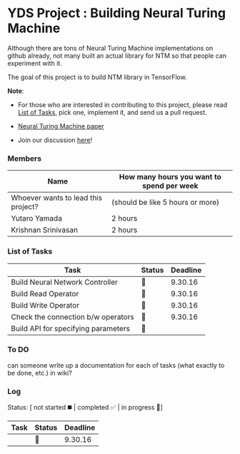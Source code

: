 # YDS Project : Building Neural Turing Machine 

Although there are tons of Neural Turing Machine implementations on github already, 
not many built an actual library for NTM so that people can experiment with it.

The goal of this project is to build NTM library in TensorFlow. 

**Note**: 
- For those who are interested in contributing to this project, please read [List of Tasks](), pick one, implement it, and send us a pull request. 

- [Neural Turing Machine paper](https://arxiv.org/abs/1410.5401)

- Join our discussion [here]()!

### Members
| Name | How many hours you want to spend per week|
|------|--------|
|Whoever wants to lead this project?| (should be like 5 hours or more) |
|Yutaro Yamada | 2 hours |
|Krishnan Srinivasan | 2 hours |


### List of Tasks
| Task | Status | Deadline |
|------|--------|----------|
|Build Neural Network Controller |:speech_balloon:|9.30.16|
|Build Read Operator |:speech_balloon:|9.30.16|
|Build Write Operator |:speech_balloon:|9.30.16|
|Check the connection b/w operators |:speech_balloon:|9.30.16|
|Build API for specifying parameters |:speech_balloon:| |

### To DO 
can someone write up a documentation for each of tasks (what exactly to be done, etc.) in wiki?

### Log 
Status: [ not started :black_medium_square: | completed :white_check_mark: | in progress :speech_balloon:]

| Task | Status | Deadline |
|------|--------|----------|
| |:speech_balloon:|9.30.16|





